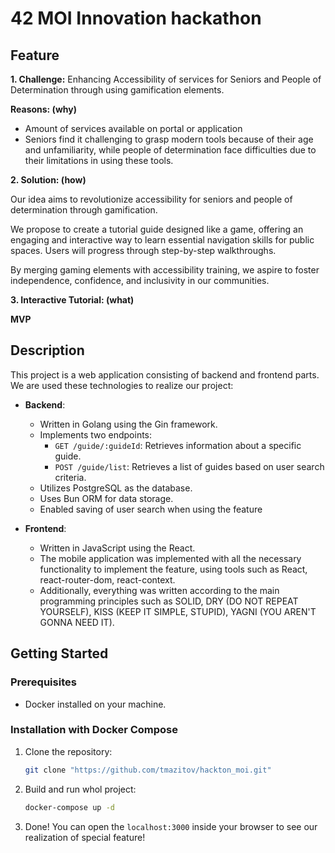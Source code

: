 # 42 MOI Innovation hackathon

## Feature
**1.	Challenge:**
Enhancing Accessibility of services for Seniors and People of Determination through using gamification elements.

**Reasons: (why)**
- Amount of services available on portal or application
- Seniors find it challenging to grasp modern tools because of their age and unfamiliarity, while people of determination face difficulties due to their limitations in using these tools.

**2.	Solution: (how)**

Our idea aims to revolutionize accessibility for seniors and people of determination through gamification.

We propose to create a tutorial guide designed like a game, offering an engaging and interactive way to learn essential navigation skills for public spaces. Users will progress through step-by-step walkthroughs.

By merging gaming elements with accessibility training, we aspire to foster independence, confidence, and inclusivity in our communities.

**3.	Interactive Tutorial: (what)**

**MVP**



## Description
This project is a web application consisting of backend and frontend parts.
We are used these technologies to realize our project:
- **Backend**:
  - Written in Golang using the Gin framework.
  - Implements two endpoints:
    - `GET /guide/:guideId`: Retrieves information about a specific guide.
    - `POST /guide/list`: Retrieves a list of guides based on user search criteria.
  - Utilizes PostgreSQL as the database.
  - Uses Bun ORM for data storage.
  - Enabled saving of user search when using the feature

- **Frontend**:
  - Written in JavaScript using the React.
  - The mobile application was implemented with all the necessary functionality to implement the feature, using tools such as React, react-router-dom, react-context.
  - Additionally, everything was written according to the main programming principles such as SOLID, DRY (DO NOT REPEAT YOURSELF), KISS (KEEP IT SIMPLE, STUPID), YAGNI (YOU AREN'T GONNA NEED IT). 

## Getting Started

### Prerequisites
- Docker installed on your machine.

### Installation with Docker Compose
1. Clone the repository:
   ```bash
   git clone "https://github.com/tmazitov/hackton_moi.git"
   ```
2. Build and run whol project:
   ```bash
   docker-compose up -d
   ```
3. Done! You can open the `localhost:3000` inside your browser to see our realization of special feature!
